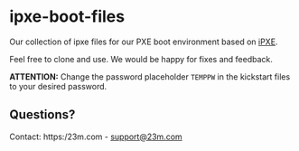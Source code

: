 # ipxe-boot-files

Our collection of ipxe files for our PXE boot environment based on [iPXE](https://ipxe.org/).

Feel free to clone and use. We would be happy for fixes and feedback.

**ATTENTION:** Change the password placeholder `TEMPPW` in the kickstart files to your desired password.

## Questions?
Contact: https:/23m.com - support@23m.com
